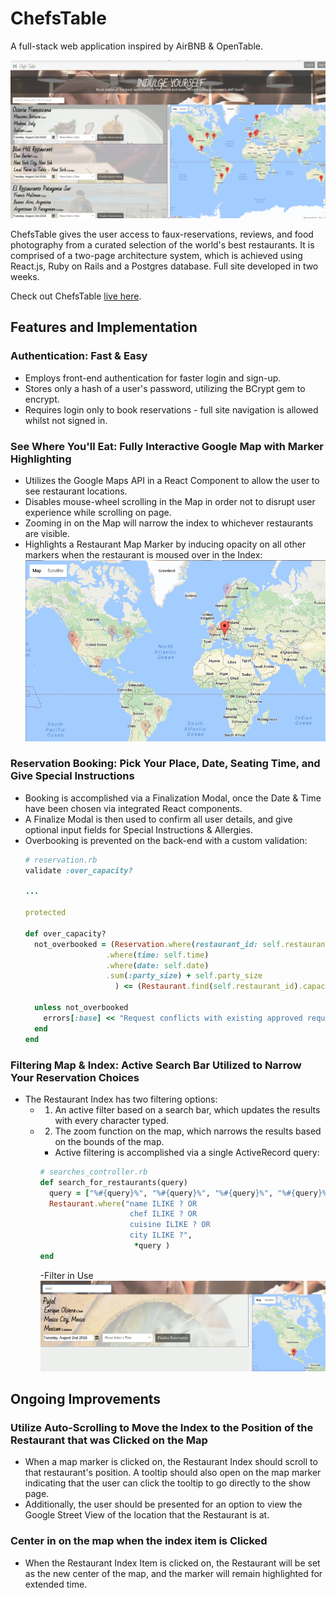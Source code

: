 # ChefsTable
A full-stack web application inspired by AirBNB & OpenTable.

![splash](./docs/screenshots/splash.png)

ChefsTable gives the user access to faux-reservations, reviews, and food photography from a curated selection of the world's best restaurants. It is comprised of a two-page architecture system, which is achieved using React.js, Ruby on Rails and a Postgres database. Full site developed in two weeks.

Check out ChefsTable [live here][production].

[production]: https://chefstable.herokuapp.com/#/?_k=tu368m

## Features and Implementation


### Authentication: Fast & Easy
- Employs front-end authentication for faster login and sign-up.
- Stores only a hash of a user's password, utilizing the BCrypt gem to encrypt.
- Requires login only to book reservations - full site navigation is allowed whilst not signed in.

### See Where You'll Eat: Fully Interactive Google Map with Marker Highlighting

- Utilizes the Google Maps API in a React Component to allow the user to see restaurant locations.
- Disables mouse-wheel scrolling in the Map in order not to disrupt user experience while scrolling on page.
- Zooming in on the Map will narrow the index to whichever restaurants are visible.
- Highlights a Restaurant Map Marker by inducing opacity on all other markers when the restaurant is moused over in the Index: ![highlighted-marker](./docs/screenshots/highlighted-marker.png)


### Reservation Booking: Pick Your Place, Date, Seating Time, and Give Special Instructions
- Booking is accomplished via a Finalization Modal, once the Date & Time have been chosen via integrated React components.
- A Finalize Modal is then used to confirm all user details, and give optional input fields for Special Instructions & Allergies.
- Overbooking is prevented on the back-end with a custom validation:
    ```ruby
    # reservation.rb
    validate :over_capacity?

    ...

    protected

    def over_capacity?
      not_overbooked = (Reservation.where(restaurant_id: self.restaurant_id)
                      .where(time: self.time)
                      .where(date: self.date)
                      .sum(:party_size) + self.party_size
                        ) <= (Restaurant.find(self.restaurant_id).capacity)

      unless not_overbooked
        errors[:base] << "Request conflicts with existing approved request"
      end
    end
    ```

### Filtering Map & Index: Active Search Bar Utilized to Narrow Your Reservation Choices
- The Restaurant Index has two filtering options:
  - 1) An active filter based on a search bar, which updates the results with every character typed.

  - 2) The zoom function on the map, which narrows the results based on the bounds of the map.
    - Active filtering is accomplished via a single ActiveRecord query:
    ```ruby
    # searches_controller.rb
    def search_for_restaurants(query)
      query = ["%#{query}%", "%#{query}%", "%#{query}%", "%#{query}%"]
      Restaurant.where("name ILIKE ? OR
                        chef ILIKE ? OR
                        cuisine ILIKE ? OR
                        city ILIKE ?",
                         *query )
    end
    ```
    -Filter in Use
    ![search-bar](./docs/screenshots/search-bar-in-action.png)


## Ongoing Improvements

### Utilize Auto-Scrolling to Move the Index to the Position of the Restaurant that was Clicked on the Map
  - When a map marker is clicked on, the Restaurant Index should scroll to that restaurant's position. A tooltip should also open on the map marker indicating that the user can click the tooltip to go directly to the show page.
  - Additionally, the user should be presented for an option to view the Google Street View of the location that the Restaurant is at.
  
### Center in on the map when the index item is Clicked
  - When the Restaurant Index Item is clicked  on, the Restaurant will be set as the new center of the map, and the marker will remain highlighted for extended time.
